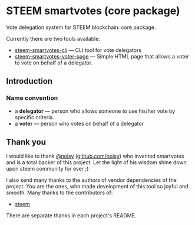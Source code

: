 # STEEM smartvotes (core package)
Vote delegation system for STEEM blockchain: core package.

Currently there are two tools available:

- [steem-smartvotes-cli](https://github.com/Jblew/steem-smartvotes-cli) — CLI tool for vote delegators
- [steem-smartvotes-voter-page](https://github.com/Jblew/steem-smartvotes-voter-page) — Simple HTML page that allows a voter to vote on behalf of a delegator. 




## Introduction

### Name convention

- a **delegator** — person who allows someone to use his/her vote by specific criteria.
- a **voter** — person who votes on behalf of a delegator




## Thank you

I would like to thank [@noisy](https://steemit.com/@noisy) ([github.com/noisy](https://github.com/noisy)) who invented smartvotes 
and is a total backer of this project. 
Let the light of his wisdom shine down upon steem community for ever ;)

I also send many thanks to the authors of vendor dependencies of the project. You are the ones, who made development of this tool so joyful and smooth. Many thanks to the contributors of:

 - [steem](https://github.com/steemit/steem)

There are separate thanks in each project's README.


